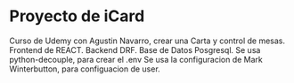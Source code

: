 # Proyecto de iCard
Curso de Udemy con Agustin Navarro, crear una Carta y control de mesas.
Frontend de REACT.
Backend DRF.
Base de Datos Posgresql.
Se usa python-decouple, para crear el .env
Se usa la configuracion de Mark Winterbutton, para configuacion de user.
